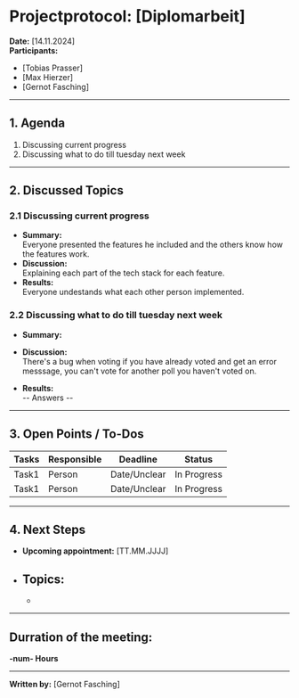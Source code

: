 # Projectprotocol: **[Diplomarbeit]**

**Date:** [14.11.2024]  
**Participants:**  
- [Tobias Prasser]  
- [Max Hierzer]  
- [Gernot Fasching]  

---

## 1. Agenda
1. Discussing current progress
2. Discussing what to do till tuesday next week

---

## 2. Discussed Topics
### 2.1 Discussing current progress
- **Summary:**  
  Everyone presented the features he included and the others know how the features work.
- **Discussion:**  
  Explaining each part of the tech stack for each feature.
- **Results:**  
  Everyone undestands what each other person implemented.

### 2.2 Discussing what to do till tuesday next week
- **Summary:**  
  
- **Discussion:**  
  There's a bug when voting if you have already voted and get an error messsage, you can't vote for another poll you haven't voted on.
  
- **Results:**  
  -- Answers --


---

## 3. Open Points / To-Dos
| Tasks              | Responsible    | Deadline       | Status       |
|--------------------|----------------|----------------|--------------|
| Task1              | Person         | Date/Unclear   | In Progress  |
| Task1              | Person         | Date/Unclear   | In Progress  |

---

## 4. Next Steps
- **Upcoming appointment:** [TT.MM.JJJJ]  
- **Topics:**  
  - 
  -   

---

## Durration of the meeting:
 **-num- Hours**

---

**Written by:** [Gernot Fasching]
